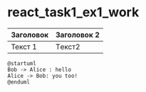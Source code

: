 # react_task1_ex1_work

Заголовок | Заголовок 2
----------|-----------
Текст 1| Tекст2

```plantuml
@startuml
Bob -> Alice : hello
Alice -> Bob: you too!
@enduml
```